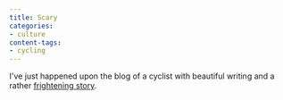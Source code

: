 ```yaml
---
title: Scary
categories:
- culture
content-tags:
- cycling
---
```


I've just happened upon the blog of a cyclist with beautiful writing and a rather [frightening story][1].

   [1]: http://www.abovetheorangetrees.com/journal/archives/000198.html
